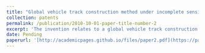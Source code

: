 ```yaml
---
title: "Global vehicle track construction method under incomplete sensing data"
collection: patents
permalink: /publication/2010-10-01-paper-title-number-2
excerpt: 'The invention relates to a global vehicle track construction method under incomplete sensing data, which comprises the following steps: constructing a vehicle cross-domain track extraction model, and tracking and extracting vehicle tracks under multiple cameras by combining vehicle running traffic characteristics; performing primary camera space coordinate conversion by using camera calibration, and smoothing vehicle track data acquired by a radar; extracting space-time characteristics from vehicle track data, constructing a space-time synchronous optimization model according to the space-time characteristics, unifying the space-time coordinates of the multiple sensors, and fusing camera data and radar data; and establishing a track completion evaluation index, fusing the space-time interaction characteristics of the vehicle track, constructing a vehicle track completion model, and performing completion repair on the missing track. Compared with the prior art, the method has the advantages that the multi-sensor data are fused to complement the advantages, the space-time characteristics of the vehicle track are considered, and the integrity and the reliability of the vehicle track can be effectively improved by the provided track complementing method.'
date: Pending
paperurl: '[http://academicpages.github.io/files/paper2.pdf](https://patents.google.com/patent/CN115205334A/en?inventor=%E8%B5%B5%E8%81%AA&assignee=%E5%90%8C%E6%B5%8E%E5%A4%A7%E5%AD%A6&oq=%E8%B5%B5%E8%81%AA+%E5%90%8C%E6%B5%8E%E5%A4%A7%E5%AD%A6&page=1)'
---
```


